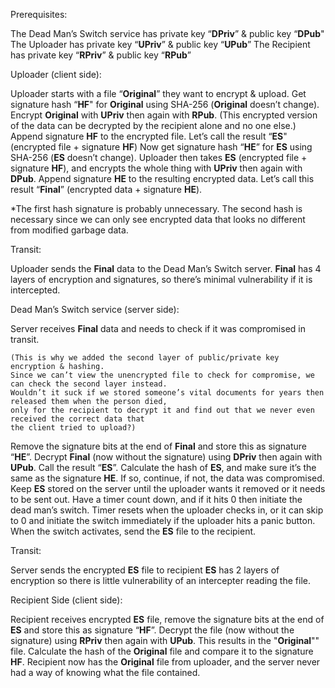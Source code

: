 Prerequisites:

  The Dead Man’s Switch service has private key “**DPriv**” & public key “**DPub**"
  The Uploader has private key “**UPriv**” & public key “**UPub**”
  The Recipient has private key “**RPriv**” & public key “**RPub**”


Uploader (client side):

  Uploader starts with a file “**Original**” they want to encrypt & upload.
  Get signature hash “**HF**" for **Original** using SHA-256 (**Original** doesn’t change).
  Encrypt **Original** with **UPriv** then again with **RPub**.
  (This encrypted version of the data can be decrypted by the recipient alone and no one else.)
  Append signature **HF** to the encrypted file. Let’s call the result “**ES**" (encrypted file + signature **HF**)
  Now get signature hash “**HE**” for **ES** using SHA-256 (**ES** doesn’t change).
  Uploader then takes **ES** (encrypted file + signature **HF**), and encrypts the whole thing with **UPriv** then again with **DPub**.
  Append signature **HE** to the resulting encrypted data. Let’s call this result “**Final**” (encrypted data + signature **HE**).

  *The first hash signature is probably unnecessary. The second hash is necessary 
  since we can only see encrypted data that looks no different from modified garbage data.


Transit:

  Uploader sends the **Final** data to the Dead Man’s Switch server.
  **Final** has 4 layers of encryption and signatures, so there’s minimal vulnerability if it is intercepted.


Dead Man’s Switch service (server side):

  Server receives **Final** data and needs to check if it was compromised in transit.
    
    (This is why we added the second layer of public/private key encryption & hashing.
    Since we can’t view the unencrypted file to check for compromise, we can check the second layer instead.
    Wouldn’t it suck if we stored someone’s vital documents for years then released them when the person died, 
    only for the recipient to decrypt it and find out that we never even received the correct data that
    the client tried to upload?)
        
  Remove the signature bits at the end of **Final** and store this as signature “**HE**”.
  Decrypt **Final** (now without the signature) using **DPriv** then again with **UPub**. Call the result “**ES**”.
  Calculate the hash of **ES**, and make sure it’s the same as the signature **HE**. If so, continue, if not, the data was compromised.
  Keep **ES** stored on the server until the uploader wants it removed or it needs to be sent out.
  Have a timer count down, and if it hits 0 then initiate the dead man’s switch. 
  Timer resets when the uploader checks in, or it can skip to 0 and initiate the switch immediately if the uploader hits a panic button.
  When the switch activates, send the **ES** file to the recipient.


Transit:

  Server sends the encrypted **ES** file to recipient
  **ES** has 2 layers of encryption so there is little vulnerability of an intercepter reading the file.


Recipient Side (client side):

  Recipient receives encrypted **ES** file, remove the signature bits at the end of **ES** and store this as signature “**HF**”.
  Decrypt the file (now without the signature) using **RPriv** then again with **UPub**. This results in the "**Original**"" file.
  Calculate the hash of the **Original** file and compare it to the signature **HF**.
  Recipient now has the **Original** file from uploader, and the server never had a way of knowing what the file contained.
